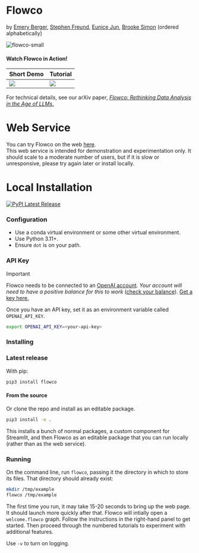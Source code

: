 

# Flowco
by [Emery Berger](https://emeryberger.com), [Stephen Freund](https://www.cs.williams.edu/~freund/index.html), [Eunice Jun](http://eunicemjun.com/), [Brooke Simon](https://www.linkedin.com/in/brooke-alexandra-simon/) (ordered alphabetically)

![flowco-small](https://github.com/user-attachments/assets/d41d0f38-cc08-4585-80d4-aa614ce3d91a)

#### Watch Flowco in Action!

| Short Demo    | Tutorial                                                                                  |
|---------------|----------------------------------------------------------------------------------------------|
| [![](https://img.youtube.com/vi/qmMeMIrhtPs/0.jpg)](https://www.youtube.com/watch?v=qmMeMIrhtPs) | [![](https://img.youtube.com/vi/q0eAJv1vhAQ/0.jpg)](https://www.youtube.com/watch?v=q0eAJv1vhAQ) |


For technical details, see our arXiv paper, [_Flowco: Rethinking Data Analysis in the Age of LLMs_.](https://arxiv.org/abs/2403.16354)


# Web Service

You can try Flowco on the web [here](https://go-flow.co).  
This web service is intended for demonstration and experimentation only.
It should scale to a moderate number of
users, but if it is slow or unresponsive, please try again later or install locally.

# Local Installation

[![PyPI Latest Release](https://img.shields.io/pypi/v/chatdbg.svg)](https://pypi.org/project/chatdbg/)

### Configuration

* Use a conda virtual environment or some other virtual environment.
* Use Python 3.11+.
* Ensure `dot` is on your path.

### API Key

> [!IMPORTANT]
>
> Flowco needs to be connected to an [OpenAI account](https://openai.com/api/). _Your account will need to have a positive balance for this to work_ ([check your balance](https://platform.openai.com/account/usage)). [Get a key here.](https://platform.openai.com/account/api-keys)
>
> Once you have an API key, set it as an environment variable called `OPENAI_API_KEY`.
>
> ```bash
> export OPENAI_API_KEY=<your-api-key>
> ```

### Installing

### Latest release

With pip:
```bash
pip3 install flowco
```

#### From the source

Or clone the repo and install as an editable package.
```bash
pip3 install -e .
```
This installs a bunch of normal packages, a custom component for Streamlit, and then Flowco as an 
editable package that you can run locally (rather than as the web service).

### Running

On the command line, run `flowco`, passing it the directory in which to store its files.  That directory
should already exist:

```bash
mkdir /tmp/example
flowco /tmp/example
```

The first time you run, it may take 15-20 seconds to bring up the web page.  It should launch more quickly after that. 
Flowco will intially open a `welcome.flowco` graph.  Follow the instructions in the right-hand panel to get started.  Then proceed through the numbered tutorials to experiment with additional features.


Use `-v` to turn on logging.
